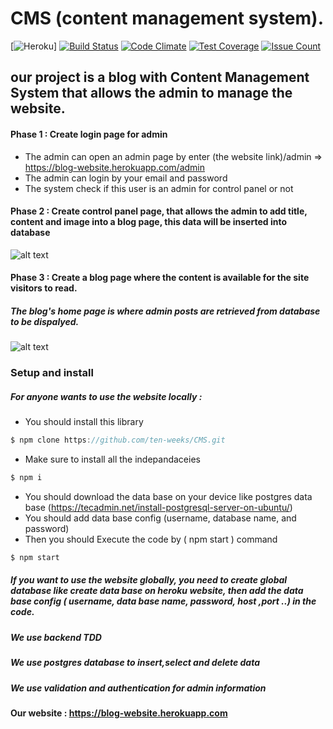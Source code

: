 # CMS (content management system).
[![Heroku](https://heroku-badge.herokuapp.com/?app=blog-website)]
[![Build Status](https://travis-ci.org/ten-weeks/CMS.svg?branch=master)](https://travis-ci.org/ten-weeks/CMS)
[![Code Climate](https://codeclimate.com/github/Alaa-Khattab/myCMS/badges/gpa.svg)](https://codeclimate.com/github/Alaa-Khattab/myCMS)
[![Test Coverage](https://codeclimate.com/github/Alaa-Khattab/myCMS/badges/coverage.svg)](https://codeclimate.com/github/Alaa-Khattab/myCMS/coverage)
[![Issue Count](https://codeclimate.com/github/codeclimate/codeclimate/badges/issue_count.svg)](https://codeclimate.com/github/codeclimate/codeclimate)

## our project is a blog with Content Management System that allows the admin to manage the website.

#### Phase 1 : Create login page for admin
 - The admin can open an admin page by enter (the website link)/admin => https://blog-website.herokuapp.com/admin
 - The admin can login by your email and password
 - The system check if this user is an admin for control panel or not

#### Phase 2 : Create control panel page, that allows the admin to add title, content and image into a blog page, this data will be inserted into database

![alt text](https://scontent-frt3-1.xx.fbcdn.net/v/t34.0-12/17354676_10208597150105810_1139201974_n.jpg?oh=8d2b2a1b5e44d0ff8cbd9a33e73014cc&oe=58CC77D1)

#### Phase 3 : Create a blog page where the content is available for the site visitors to read.

##### The blog's home page is where admin posts are retrieved from database to be dispalyed.

 ![alt text](https://scontent-frt3-1.xx.fbcdn.net/v/t34.0-12/17352743_10208597149905805_403457084_n.jpg?oh=51e98a7e19b97a4845f48cc4cc73a714&oe=58CC4B5D)
 
 

### Setup and install 
##### For anyone wants to use the website locally :
- You should install this library 
```js
$ npm clone https://github.com/ten-weeks/CMS.git
```
- Make sure to install all the indepandaceies
```js
$ npm i
```
- You should download the data base on your device like postgres data base
  (https://tecadmin.net/install-postgresql-server-on-ubuntu/)
- You should add data base config (username, database name, and password)
- Then you should Execute the code by ( npm start ) command
```js
$ npm start
```

##### If you want to use the website globally, you need to create global database like create data base on heroku website, then add the data base config ( username, data base name, password, host ,port ..) in the code.
 
 

##### We use backend  TDD
##### We use postgres database to insert,select and delete data
##### We use validation and authentication for admin information

#### Our website : https://blog-website.herokuapp.com
